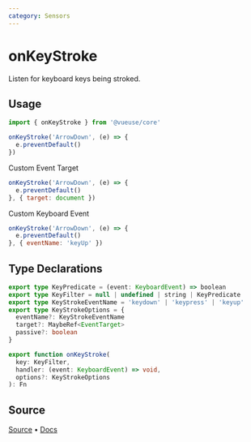 ```yaml
---
category: Sensors
---
```


# onKeyStroke
Listen for keyboard keys being stroked.

## Usage

```js
import { onKeyStroke } from '@vueuse/core'

onKeyStroke('ArrowDown', (e) => {
  e.preventDefault()
})
```

Custom Event Target

```js
onKeyStroke('ArrowDown', (e) => {
  e.preventDefault()
}, { target: document })
```

Custom Keyboard Event
```js
onKeyStroke('ArrowDown', (e) => {
  e.preventDefault()
}, { eventName: 'keyUp' })
```

## Type Declarations

```typescript
export type KeyPredicate = (event: KeyboardEvent) => boolean
export type KeyFilter = null | undefined | string | KeyPredicate
export type KeyStrokeEventName = 'keydown' | 'keypress' | 'keyup'
export type KeyStrokeOptions = {
  eventName?: KeyStrokeEventName
  target?: MaybeRef<EventTarget>
  passive?: boolean
}

export function onKeyStroke(
  key: KeyFilter,
  handler: (event: KeyboardEvent) => void,
  options?: KeyStrokeOptions
): Fn
```

## Source

[Source](https://github.com/vueuse/vueuse/blob/main/packages/core/onKeyStroke/index.ts) • [Docs](https://github.com/vueuse/vueuse/blob/main/packages/core/onKeyStroke/index.md)

<!--FOOTER_ENDS-->
